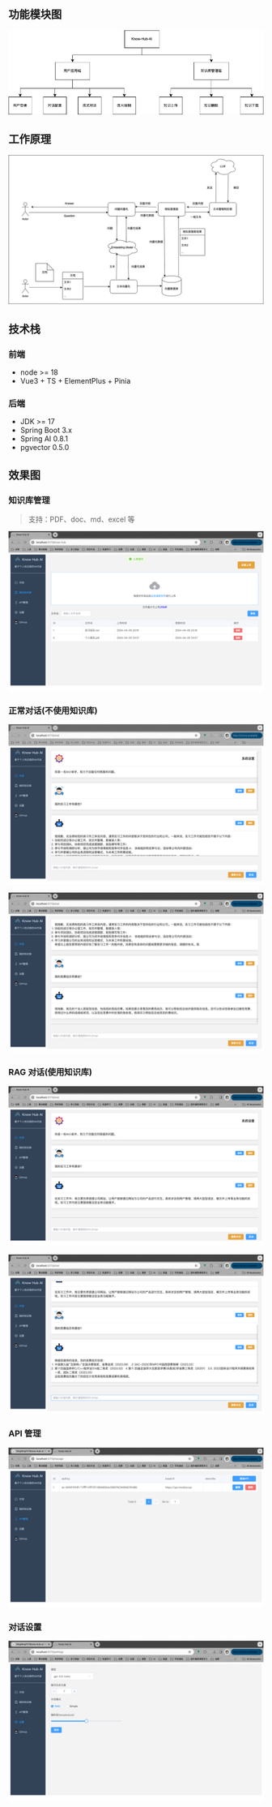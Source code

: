 ## 功能模块图

![](doc/images/know-hub-ai-功能模块图.png)

## 工作原理

![](doc/images/know-hub-ai-工作原理.png)

## 技术栈

### 前端

- node >= 18
- Vue3 + TS + ElementPlus + Pinia

### 后端

- JDK >= 17
- Spring Boot 3.x
- Spring AI 0.8.1
- pgvector 0.5.0

## 效果图

### 知识库管理

> 支持：PDF、doc、md、excel 等

![alt text](./doc/images/know-hub.png)

### 正常对话(不使用知识库)

![alt text](./doc/images/no-rag.png)

![alt text](./doc/images/no-rag-1.png)

### RAG 对话(使用知识库)

![alt text](./doc/images/rag.png)

![alt text](./doc/images/rag-1.png)

### API 管理

![alt text](./doc/images/api-manage.png)

### 对话设置

![alt text](./doc/images/settings.png)
